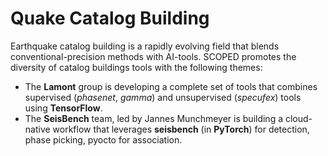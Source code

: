 # Quake Catalog Building

Earthquake catalog building is a rapidly evolving field that blends conventional-precision methods with AI-tools. SCOPED promotes the diversity of catalog buildings tools with the following themes:
* The **Lamont** group is developing a complete set of tools that combines supervised (*phasenet*, *gamma*) and unsupervised (*specufex*) tools using **TensorFlow**.
* The **SeisBench** team, led by Jannes Munchmeyer is building a cloud-native workflow that leverages **seisbench** (in **PyTorch**) for detection, phase picking, pyocto for association.
